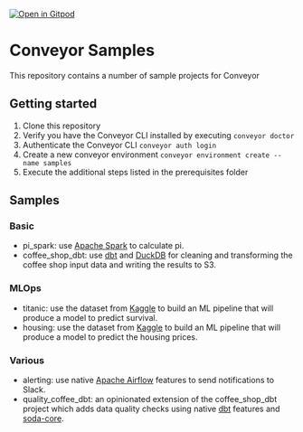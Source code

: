 [![Open in Gitpod](https://gitpod.io/button/open-in-gitpod.svg)](https://gitpod.io/#https://github.com/datamindedbe/conveyor-samples)

# Conveyor Samples

This repository contains a number of sample projects for Conveyor

## Getting started

1. Clone this repository
2. Verify you have the Conveyor CLI installed by executing `conveyor doctor`
3. Authenticate the Conveyor CLI `conveyor auth login`
4. Create a new conveyor environment `conveyor environment create --name samples`
5. Execute the additional steps listed in the prerequisites folder

## Samples

### Basic

- pi_spark: use [Apache Spark](https://github.com/apache/spark) to calculate pi.
- coffee_shop_dbt: use [dbt](https://github.com/dbt-labs/dbt-core) and [DuckDB](https://github.com/duckdb/duckdb) 
  for cleaning and transforming the coffee shop input data and writing the results to S3.

### MLOps

- titanic: use the dataset from [Kaggle](https://www.kaggle.com/c/titanic) 
  to build an ML pipeline that will produce a model to predict survival.
- housing: use the dataset from [Kaggle](https://www.kaggle.com/c/house-prices-advanced-regression-techniques) 
  to build an ML pipeline that will produce a model to predict the housing prices.

### Various

- alerting: use native [Apache Airflow](https://github.com/apache/airflow) features to send notifications to Slack.
- quality_coffee_dbt: an opinionated extension of the coffee_shop_dbt project which adds data quality checks
  using native [dbt](https://github.com/dbt-labs/dbt-core) features and [soda-core](https://github.com/sodadata/soda-core).
